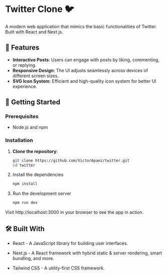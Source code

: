 # Twitter Clone 🐦

A modern web application that mimics the basic functionalities of Twitter. Built with React and Next.js.

## 🌟 Features

- **Interactive Posts**: Users can engage with posts by liking, commenting, or replying.
- **Responsive Design**: The UI adjusts seamlessly across devices of different screen sizes.
- **SVG Icon System**: Efficient and high-quality icon system for better UI experience.

## 🚀 Getting Started

### Prerequisites

- Node.js and npm

### Installation

1. **Clone the repository**:

   ```sh
   git clone https://github.com/VictorApaez/twitter.git
   cd twitter
   ```

2. Install the dependencies

   ```sh
   npm install
   ```

3. Run the development server

   ```sh
   npm run dev
   ```

Visit http://localhost:3000 in your browser to see the app in action.

## 🛠 Built With

- React - A JavaScript library for building user interfaces.

- Next.js - A React framework with hybrid static & server rendering, smart bundling, and more.

- Tailwind CSS - A utility-first CSS framework.
